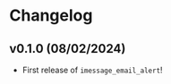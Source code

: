 # Changelog

<!--next-version-placeholder-->

## v0.1.0 (08/02/2024)

- First release of `imessage_email_alert`!